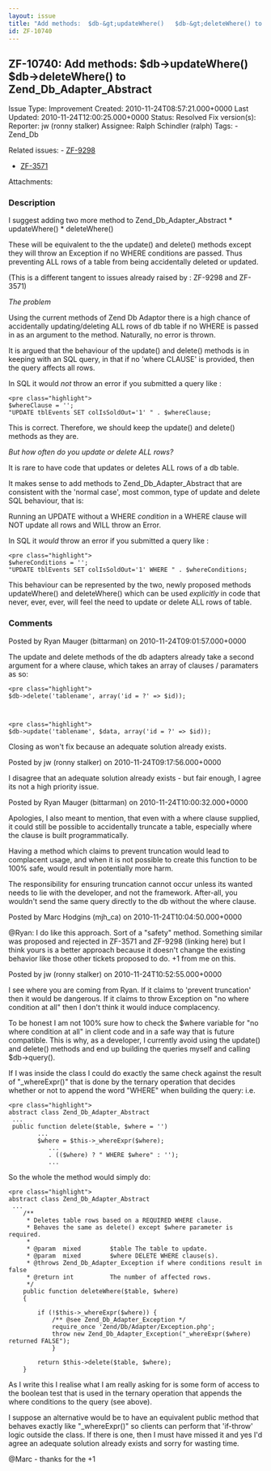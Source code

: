 ```yaml
---
layout: issue
title: "Add methods:  $db-&gt;updateWhere()   $db-&gt;deleteWhere() to  Zend_Db_Adapter_Abstract"
id: ZF-10740
---
```


ZF-10740: Add methods: $db->updateWhere() $db->deleteWhere() to Zend\_Db\_Adapter\_Abstract
-------------------------------------------------------------------------------------------

 Issue Type: Improvement Created: 2010-11-24T08:57:21.000+0000 Last Updated: 2010-11-24T12:00:25.000+0000 Status: Resolved Fix version(s): 
 Reporter:  jw (ronny stalker)  Assignee:  Ralph Schindler (ralph)  Tags: - Zend\_Db
 
 Related issues: - [ZF-9298](/issues/browse/ZF-9298)
- [ZF-3571](/issues/browse/ZF-3571)
 
 Attachments: 
### Description

I suggest adding two more method to Zend\_Db\_Adapter\_Abstract \* updateWhere() \* deleteWhere()

These will be equivalent to the the update() and delete() methods except they will throw an Exception if no WHERE conditions are passed. Thus preventing ALL rows of a table from being accidentally deleted or updated.

(This is a different tangent to issues already raised by : ZF-9298 and ZF-3571)

_The problem_

Using the current methods of Zend Db Adaptor there is a high chance of accidentally updating/deleting ALL rows of db table if no WHERE is passed in as an argument to the method. Naturally, no error is thrown.

It is argued that the behaviour of the update() and delete() methods is in keeping with an SQL query, in that if no 'where CLAUSE' is provided, then the query affects all rows.

In SQL it would _not_ throw an error if you submitted a query like :

 
    <pre class="highlight"> 
    $whereClause = '';
    "UPDATE tblEvents SET colIsSoldOut='1' " . $whereClause;


This is correct. Therefore, we should keep the update() and delete() methods as they are.

_But how often do you update or delete ALL rows?_

It is rare to have code that updates or deletes ALL rows of a db table.

It makes sense to add methods to Zend\_Db\_Adapter\_Abstract that are consistent with the 'normal case', most common, type of update and delete SQL behaviour, that is:

Running an UPDATE without a WHERE _condition_ in a WHERE clause will NOT update all rows and WILL throw an Error.

In SQL it _would_ throw an error if you submitted a query like :

 
    <pre class="highlight"> 
    $whereConditions = '';
    "UPDATE tblEvents SET colIsSoldOut='1' WHERE " . $whereConditions;


This behaviour can be represented by the two, newly proposed methods updateWhere() and deleteWhere() which can be used _explicitly_ in code that never, ever, ever, will feel the need to update or delete ALL rows of table.

 

 

### Comments

Posted by Ryan Mauger (bittarman) on 2010-11-24T09:01:57.000+0000

The update and delete methods of the db adapters already take a second argument for a where clause, which takes an array of clauses / paramaters as so:

 
    <pre class="highlight">
    $db->delete('tablename', array('id = ?' => $id));


 
    <pre class="highlight">
    $db->update('tablename', $data, array('id = ?' => $id));


Closing as won't fix because an adequate solution already exists.

 

 

Posted by jw (ronny stalker) on 2010-11-24T09:17:56.000+0000

I disagree that an adequate solution already exists - but fair enough, I agree its not a high priority issue.

 

 

Posted by Ryan Mauger (bittarman) on 2010-11-24T10:00:32.000+0000

Apologies, I also meant to mention, that even with a where clause supplied, it could still be possible to accidentally truncate a table, especially where the clause is built programmatically.

Having a method which claims to prevent truncation would lead to complacent usage, and when it is not possible to create this function to be 100% safe, would result in potentially more harm.

The responsibility for ensuring truncation cannot occur unless its wanted needs to lie with the developer, and not the framework. After-all, you wouldn't send the same query directly to the db without the where clause.

 

 

Posted by Marc Hodgins (mjh\_ca) on 2010-11-24T10:04:50.000+0000

@Ryan: I do like this approach. Sort of a "safety" method. Something similar was proposed and rejected in ZF-3571 and ZF-9298 (linking here) but I think yours is a better approach because it doesn't change the existing behavior like those other tickets proposed to do. +1 from me on this.

 

 

Posted by jw (ronny stalker) on 2010-11-24T10:52:55.000+0000

I see where you are coming from Ryan. If it claims to 'prevent truncation' then it would be dangerous. If it claims to throw Exception on "no where condition at all" then I don't think it would induce complacency.

To be honest I am not 100% sure how to check the $where variable for "no where condition at all" in client code and in a safe way that is future compatible. This is why, as a developer, I currently avoid using the update() and delete() methods and end up building the queries myself and calling $db->query().

If I was inside the class I could do exactly the same check against the result of "\_whereExpr()" that is done by the ternary operation that decides whether or not to append the word "WHERE" when building the query: i.e.

 
    <pre class="highlight">
    abstract class Zend_Db_Adapter_Abstract 
     ...
     public function delete($table, $where = '')
            ...
            $where = $this->_whereExpr($where);
               ...
               . (($where) ? " WHERE $where" : '');
               ...
    


So the whole the method would simply do:

 
    <pre class="highlight">
    abstract class Zend_Db_Adapter_Abstract 
     ...
        /**
         * Deletes table rows based on a REQUIRED WHERE clause.
         * Behaves the same as delete() except $where parameter is required.
         *
         * @param  mixed        $table The table to update.
         * @param  mixed        $where DELETE WHERE clause(s).
         * @throws Zend_Db_Adapter_Exception if where conditions result in false  
         * @return int          The number of affected rows.
         */
        public function deleteWhere($table, $where)
        {
    
            if (!$this->_whereExpr($where)) {
                /** @see Zend_Db_Adapter_Exception */
                require_once 'Zend/Db/Adapter/Exception.php';
                throw new Zend_Db_Adapter_Exception("_whereExpr($where) returned FALSE");
                } 
    
            return $this->delete($table, $where);
        }


As I write this I realise what I am really asking for is some form of access to the boolean test that is used in the ternary operation that appends the where conditions to the query (see above).

I suppose an alternative would be to have an equivalent public method that behaves exactly like "\_whereExpr()" so clients can perform that 'if-throw' logic outside the class. If there is one, then I must have missed it and yes I'd agree an adequate solution already exists and sorry for wasting time.

@Marc - thanks for the +1

 

 